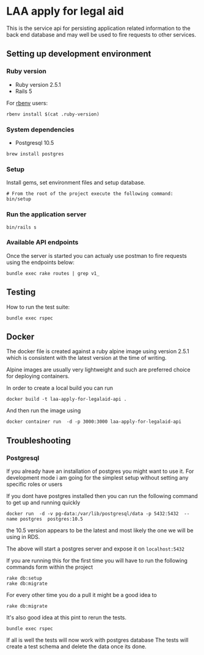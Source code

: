 # LAA apply for legal aid

This is the service api for persisting application related information to the back end database and
may well be used to fire requests to other services.

## Setting up development environment

### Ruby version

* Ruby version 2.5.1
* Rails 5

For [rbenv](https://github.com/rbenv/rbenv) users:

```
rbenv install $(cat .ruby-version)
```

### System dependencies

* Postgresql 10.5

```
brew install postgres
```

### Setup

Install gems, set environment files and setup database.

```
# From the root of the project execute the following command:
bin/setup
```

### Run the application server

```
bin/rails s
```

### Available API endpoints

Once the server is started you can actualy use postman to fire requests using the endpoints below:

```
bundle exec rake routes | grep v1_
```

## Testing

How to run the test suite:

```
bundle exec rspec
```

## Docker

The docker file is created against a ruby alpine image using version 2.5.1 which is consistent
with the latest version at the time of writing.

Alpine images are usually very lightweight and such are preferred choice for deploying containers.

In order to create a local build you can run

```
docker build -t laa-apply-for-legalaid-api .
```

And then run the image using

```
docker container run  -d -p 3000:3000 laa-apply-for-legalaid-api
```

## Troubleshooting

### Postgresql

If you already have an installation of postgres you might want to use it.
For development mode i am going for the simplest setup without setting any specific roles or users

If you dont have postgres installed then you can run the following command to get up and running quickly

```
docker run  -d -v pg-data:/var/lib/postgresql/data -p 5432:5432  --name postgres  postgres:10.5
```

the 10.5 version appears to be the latest and most likely the one we will be using in RDS.

The above will start a postgres server and expose it on ```localhost:5432```

If you are running this for the first time you will have to run the following commands form within the project

```
rake db:setup
rake db:migrate
```

For every other time you do a pull it might be a good idea to

```
rake db:migrate
```

It's also good idea at this pint to rerun the tests.

```
bundle exec rspec
```

If all is well the tests will now work with postgres database
The tests will create a test schema and delete the data  once its done.
